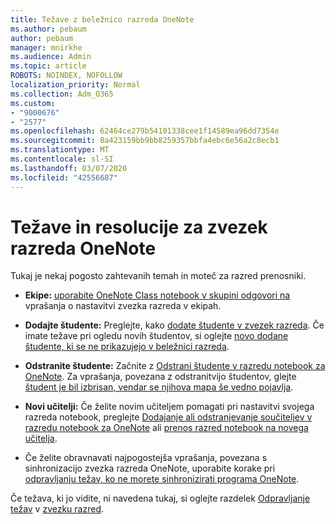 ```yaml
---
title: Težave z beležnico razreda OneNote
ms.author: pebaum
author: pebaum
manager: mnirkhe
ms.audience: Admin
ms.topic: article
ROBOTS: NOINDEX, NOFOLLOW
localization_priority: Normal
ms.collection: Adm_O365
ms.custom:
- "9000676"
- "2577"
ms.openlocfilehash: 62464ce279b54101338cee1f14589ea96dd7354e
ms.sourcegitcommit: 8a423159bb9bb8259357bbfa4ebc6e56a2c8ecb1
ms.translationtype: MT
ms.contentlocale: sl-SI
ms.lasthandoff: 03/07/2020
ms.locfileid: "42556687"
---
```

# <a name="onenote-class-notebook-issues-and-resolutions"></a>Težave in resolucije za zvezek razreda OneNote

Tukaj je nekaj pogosto zahtevanih temah in moteč za razred prenosniki.

- **Ekipe:** [uporabite OneNote Class notebook v skupini odgovori na](https://support.office.com/article/bd77f11f-27cd-4d41-bfbd-2b11799f1440) vprašanja o nastavitvi zvezka razreda v ekipah.

- **Dodajte študente:** Preglejte, kako [dodate študente v zvezek razreda](https://support.office.com/article/149882af-506a-4689-9fee-39309b97aae8). Če imate težave pri ogledu novih študentov, si oglejte [novo dodane študente, ki se ne prikazujejo v beležnici razreda](https://support.office.com/article/4da02c45-b435-4af1-921b-51b8ee40e1c9).

- **Odstranite študente:** Začnite z [Odstrani študente v razredu notebook za OneNote](https://support.office.com/article/86dcf019-408f-4de8-8055-eb61f1578c3c). Za vprašanja, povezana z odstranitvijo študentov, glejte [študent je bil izbrisan, vendar se njihova mapa še vedno pojavlja](https://support.office.com/article/0ed81eaa-c14a-436f-bb6f-ce95f130cc71).

- **Novi učitelji:** Če želite novim učiteljem pomagati pri nastavitvi svojega razreda notebook, preglejte [Dodajanje ali odstranjevanje součiteljev v razredu notebook za OneNote](https://support.office.com/article/fdcb870b-49a7-4a14-9ea6-d817f88026f8) ali [prenos razred notebook na novega učitelja](https://support.office.com/article/84ef5d4a-0eec-4d5b-bc22-1317bc3b9027).

- Če želite obravnavati najpogostejša vprašanja, povezana s sinhronizacijo zvezka razreda OneNote, uporabite korake pri [odpravljanju težav, ko ne morete sinhronizirati programa OneNote](https://support.office.com/article/Fix-issues-when-you-can-t-sync-OneNote-299495ef-66d1-448f-90c1-b785a6968d45).

Če težava, ki jo vidite, ni navedena tukaj, si oglejte razdelek [Odpravljanje težav](https://support.office.com/article/class-notebook-ee70aff9-52e8-449f-be6a-7cbc1d65eaea#ID0EAABAAA=Manage&ID0EABAAA=Troubleshoot) v [zvezku razred](https://support.office.com/article/class-notebook-ee70aff9-52e8-449f-be6a-7cbc1d65eaea). 


